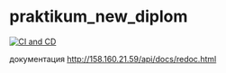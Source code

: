 # praktikum_new_diplom
[![CI and CD](https://github.com/X0X0T/foodgram-project-react/actions/workflows/main.yml/badge.svg)](https://github.com/X0X0T/foodgram-project-react/actions/workflows/main.yml)


документация http://158.160.21.59/api/docs/redoc.html
